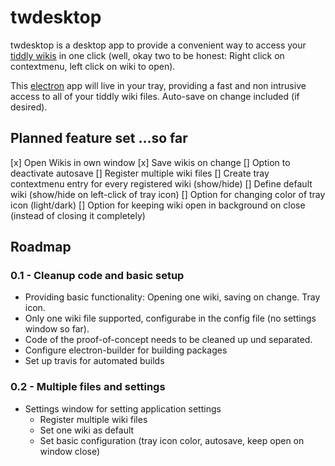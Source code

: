 # twdesktop

twdesktop is a desktop app to provide a convenient way to access your [tiddly wikis](http://www.tiddlywiki.com) in one click (well, okay two to be honest: Right click on contextmenu, left click on wiki to open).

This [electron](https://www.electron.atom.io) app will live in your tray, providing a fast and non intrusive access to all of your tiddly wiki files. Auto-save on change included (if desired).

## Planned feature set ...so far

[x] Open Wikis in own window
[x] Save wikis on change
[] Option to deactivate autosave
[] Register multiple wiki files
[] Create tray contextmenu entry for every registered wiki (show/hide)
[] Define default wiki (show/hide on left-click of tray icon)
[] Option for changing color of tray icon (light/dark)
[] Option for keeping wiki open in background on close (instead of closing it completely)

## Roadmap

### 0.1 - Cleanup code and basic setup

* Providing basic functionality: Opening one wiki, saving on change. Tray icon.  
* Only one wiki file supported, configurabe in the config file (no settings window so far).
* Code of the proof-of-concept needs to be cleaned up und separated.
* Configure electron-builder for building packages
* Set up travis for automated builds

### 0.2 - Multiple files and settings

* Settings window for setting application settings
    * Register multiple wiki files
    * Set one wiki as default
    * Set basic configuration (tray icon color, autosave, keep open on window close)